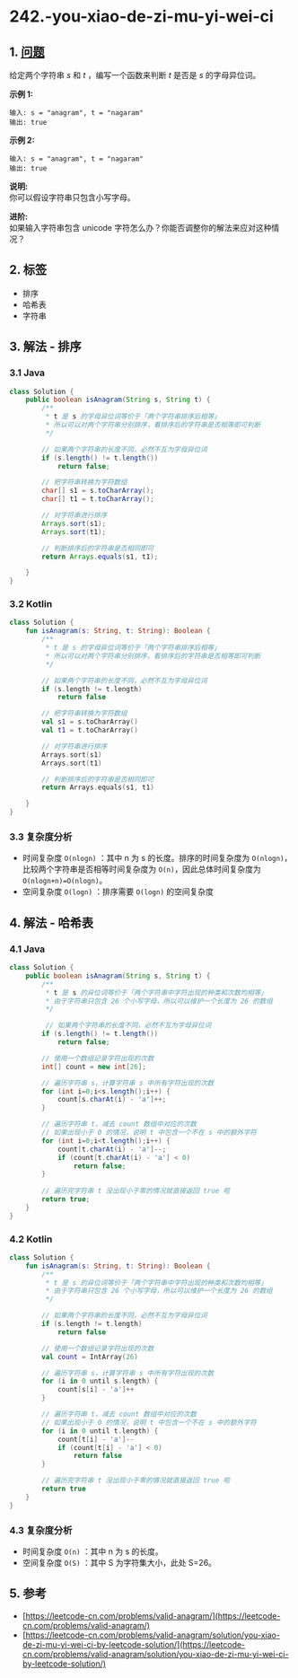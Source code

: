 # 242.-you-xiao-de-zi-mu-yi-wei-ci

## 1. [问题](https://leetcode-cn.com/problems/valid-anagram/)

给定两个字符串 _s_ 和 _t_ ，编写一个函数来判断 _t_ 是否是 _s_ 的字母异位词。

**示例 1:**

```text
输入: s = "anagram", t = "nagaram"
输出: true
```

**示例 2:**

```text
输入: s = "anagram", t = "nagaram"
输出: true
```

**说明:**  
你可以假设字符串只包含小写字母。

**进阶:**  
如果输入字符串包含 unicode 字符怎么办？你能否调整你的解法来应对这种情况？

## 2. 标签

* 排序
* 哈希表
* 字符串

## 3. 解法 - 排序

### 3.1 Java

```java
class Solution {
    public boolean isAnagram(String s, String t) {
        /**
         * t 是 s 的字母异位词等价于「两个字符串排序后相等」
         * 所以可以对两个字符串分别排序，看排序后的字符串是否相等即可判断
         */

        // 如果两个字符串的长度不同，必然不互为字母异位词
        if (s.length() != t.length()) 
            return false;

        // 把字符串转换为字符数组
        char[] s1 = s.toCharArray();
        char[] t1 = t.toCharArray();

        // 对字符串进行排序
        Arrays.sort(s1);
        Arrays.sort(t1);

        // 判断排序后的字符串是否相同即可
        return Arrays.equals(s1, t1);

    }
}
```

### 3.2 Kotlin

```kotlin
class Solution {
    fun isAnagram(s: String, t: String): Boolean {
        /**
         * t 是 s 的字母异位词等价于「两个字符串排序后相等」
         * 所以可以对两个字符串分别排序，看排序后的字符串是否相等即可判断
         */

        // 如果两个字符串的长度不同，必然不互为字母异位词
        if (s.length != t.length)
            return false

        // 把字符串转换为字符数组
        val s1 = s.toCharArray()
        val t1 = t.toCharArray()

        // 对字符串进行排序
        Arrays.sort(s1)
        Arrays.sort(t1)

        // 判断排序后的字符串是否相同即可
        return Arrays.equals(s1, t1)

    }
}
```

### 3.3 复杂度分析

* 时间复杂度 `O(nlogn)` ：其中 n 为 s 的长度。排序的时间复杂度为 `O(nlogn)`，比较两个字符串是否相等时间复杂度为 `O(n)`，因此总体时间复杂度为 `O(nlogn+n)=O(nlogn)`。
* 空间复杂度 `O(logn)` ：排序需要 `O(logn)` 的空间复杂度

## 4. 解法 - 哈希表

### 4.1 Java

```java
class Solution {
    public boolean isAnagram(String s, String t) {
        /**
         * t 是 s 的异位词等价于「两个字符串中字符出现的种类和次数均相等」
         * 由于字符串只包含 26 个小写字母，所以可以维护一个长度为 26 的数组
         */

         // 如果两个字符串的长度不同，必然不互为字母异位词
        if (s.length() != t.length()) 
            return false;

        // 使用一个数组记录字符出现的次数
        int[] count = new int[26];

        // 遍历字符串 s，计算字符串 s 中所有字符出现的次数
        for (int i=0;i<s.length();i++) {
            count[s.charAt(i) - 'a']++;
        }

        // 遍历字符串 t，减去 count 数组中对应的次数
        // 如果出现小于 0 的情况，说明 t 中包含一个不在 s 中的额外字符
        for (int i=0;i<t.length();i++) {
            count[t.charAt(i) - 'a']--;
            if (count[t.charAt(i) - 'a'] < 0)
                return false;
        }
 
        // 遍历完字符串 t 没出现小于零的情况就直接返回 true 啦
        return true;
    }
}
```

### 4.2 Kotlin

```kotlin
class Solution {
    fun isAnagram(s: String, t: String): Boolean {
        /**
         * t 是 s 的异位词等价于「两个字符串中字符出现的种类和次数均相等」
         * 由于字符串只包含 26 个小写字母，所以可以维护一个长度为 26 的数组
         */

        // 如果两个字符串的长度不同，必然不互为字母异位词
        if (s.length != t.length)
            return false

        // 使用一个数组记录字符出现的次数
        val count = IntArray(26)

        // 遍历字符串 s，计算字符串 s 中所有字符出现的次数
        for (i in 0 until s.length) {
            count[s[i] - 'a']++
        }

        // 遍历字符串 t，减去 count 数组中对应的次数
        // 如果出现小于 0 的情况，说明 t 中包含一个不在 s 中的额外字符
        for (i in 0 until t.length) {
            count[t[i] - 'a']--
            if (count[t[i] - 'a'] < 0)
                return false
        }

        // 遍历完字符串 t 没出现小于零的情况就直接返回 true 啦
        return true
    }
}
```

### 4.3 复杂度分析

* 时间复杂度 `O(n)` ：其中 n 为 s 的长度。
* 空间复杂度 `O(S)` ：其中 S 为字符集大小，此处 S=26。

## 5. 参考

* [https://leetcode-cn.com/problems/valid-anagram/](https://leetcode-cn.com/problems/valid-anagram/)
* [https://leetcode-cn.com/problems/valid-anagram/solution/you-xiao-de-zi-mu-yi-wei-ci-by-leetcode-solution/](https://leetcode-cn.com/problems/valid-anagram/solution/you-xiao-de-zi-mu-yi-wei-ci-by-leetcode-solution/)

